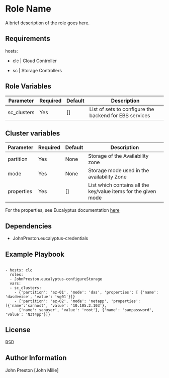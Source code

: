 Role Name
=========

A brief description of the role goes here.

Requirements
------------

hosts:

- clc | Cloud Controller

- sc | Storage Controllers

Role Variables
--------------

| Parameter | Required | Default | Description
|--- |--- |--- |---
| sc_clusters | Yes | [] | List of sets to configure the backend for EBS services | See examples for SAN


Cluster variables
-----------------

| Parameter | Required | Default | Description
|--- |--- |--- |---
| partition | Yes | None | Storage of the Availability zone
| mode | Yes | None | Storage mode used in the availability Zone
| properties | Yes | [] | List which contains all the key/value items for the given mode

For the properties, see Eucalyptus documentation [here](https://www.eucalyptus.com/docs/eucalyptus/4.0/#install-guide/configure_storage_controller.html)


Dependencies
------------

- JohnPreston.eucalyptus-credentials

Example Playbook
----------------

```

- hosts: clc
  roles:
  - JohnPreston.eucalyptus-configureStorage
  vars:
  - sc_clusters:
    - {'partition': 'az-01', 'mode': 'das', 'properties': [ {'name': 'dasdevice', 'value': 'vg01'}]}
    - {'partition': 'az-02', 'mode': 'netapp', 'properties': [{'name':'sanhost', 'value': '10.105.2.103'},
      {'name': sanuser', 'value': 'root'}, {'name': 'sanpassword', 'value': 'N3t4pp'}]}

```


License
-------

BSD

Author Information
------------------

John Preston [John Mille]


